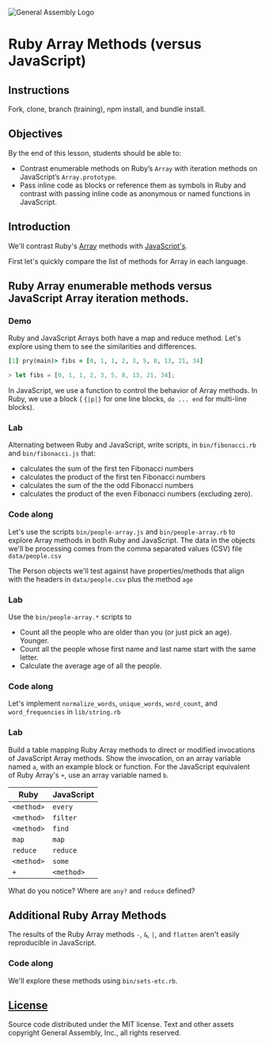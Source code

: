 ![General Assembly Logo](http://i.imgur.com/ke8USTq.png)

# Ruby Array Methods (versus JavaScript)

## Instructions

Fork, clone, branch (training), npm install, and bundle install.

## Objectives

By the end of this lesson, students should be able to:

- Contrast enumerable methods on Ruby’s `Array` with iteration methods on JavaScript’s `Array.prototype`.
- Pass inline code as blocks or reference them as symbols in Ruby and contrast with passing inline code as anonymous or named functions in JavaScript.

## Introduction

We'll contrast Ruby's [Array](http://ruby-doc.org/core-2.2.3/Array.html) methods with  [JavaScript's](https://developer.mozilla.org/en-US/docs/Web/JavaScript/Reference/Global_Objects/Array).

First let's quickly compare the list of methods for Array in each language.

## Ruby Array enumerable methods versus JavaScript Array iteration methods.

### Demo

Ruby and JavaScript Arrays both have a map and reduce method.  Let's explore using them to see the similarities and differences.

```ruby
[1] pry(main)> fibs = [0, 1, 1, 2, 3, 5, 8, 13, 21, 34]
```

```js
> let fibs = [0, 1, 1, 2, 3, 5, 8, 13, 21, 34];
```

In JavaScript, we use a function to control the behavior of Array methods.  In Ruby, we use a block ( `{|p|}` for one line blocks, `do ... end` for multi-line blocks).

### Lab

Alternating between Ruby and JavaScript, write scripts, in `bin/fibonacci.rb` and `bin/fibonacci.js` that:

- calculates the sum of the first ten Fibonacci numbers
- calculates the product of the first ten Fibonacci numbers
- calculates the sum of the the odd Fibonacci numbers
- calculates the product of the even Fibonacci numbers (excluding zero).

### Code along

Let's use the scripts `bin/people-array.js` and `bin/people-array.rb` to explore Array methods in both Ruby and JavaScript.  The data in the objects we'll be processing comes from the comma separated values (CSV) file `data/people.csv`

The Person objects we'll test against have properties/methods that align with the headers in `data/people.csv` plus the method `age`

### Lab

Use the `bin/people-array.*` scripts to

- Count all the people who are older than you (or just pick an age).  Younger.
- Count all the people whose first name and last name start with the same letter.
- Calculate the average age of all the people.

### Code along

Let's implement `normalize_words`, `unique_words`, `word_count`, and `word_frequencies` in `lib/string.rb`

### Lab

Build a table mapping Ruby Array methods to direct or modified invocations of JavaScript Array methods.  Show the invocation, on an array variable named `a`, with an example block or function. For the JavaScript equivalent of Ruby Array's `+`, use an array variable named `b`.

Ruby | JavaScript
---------- | ----
`<method>` | `every`
`<method>` | `filter`
`<method>` | `find`
`map` | `map`
`reduce` | `reduce`
`<method>` | `some`
`+`| `<method>`

What do you notice?  Where are `any?` and `reduce` defined?

## Additional Ruby Array Methods

The results of the Ruby Array methods `-`, `&`, `|`, and `flatten` aren't easily reproducible in JavaScript.

### Code along

We'll explore these methods using `bin/sets-etc.rb`.

## [License](LICENSE)

Source code distributed under the MIT license. Text and other assets copyright
General Assembly, Inc., all rights reserved.
